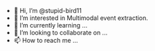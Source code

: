 - 👋 Hi, I’m @stupid-bird11
- 👀 I’m interested in Multimodal event extraction.
- 🌱 I’m currently learning ...
- 💞️ I’m looking to collaborate on ...
- 📫 How to reach me ...

<!---
stupid-bird11/stupid-bird11 is a ✨ special ✨ repository because its `README.md` (this file) appears on your GitHub profile.
You can click the Preview link to take a look at your changes.
--->
